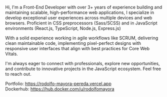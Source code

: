 Hi, I'm a Front-End Developer with over 3+ years of experience building and maintaining scalable, high-performance web applications, I specialize in develop exceptional user experiences across multiple devices and web browsers. Proficient in CSS preprocessors (Sass/SCSS) and in JavaScript environments (React.js, TypeScript, Node.js, Express.js)

With a solid experience working in agile workflows like SCRUM, delivering clean maintainable code, implementing pixel-perfect designs with responsive user interfaces that align with best practices for Core Web Vitals.

I'm always eager to connect with professionals, explore new opportunities, and contribute to innovative projects in the JavaScript ecosystem. Feel free to reach out.

Portfolio: https://rodolfo-mayora-pereda.vercel.app <br />
Dockerhub: https://hub.docker.com/u/rodolfomayora

<!---
rodolfomayora/rodolfomayora is a ✨ special ✨ repository because its `README.md` (this file) appears on your GitHub profile.
You can click the Preview link to take a look at your changes.
--->
